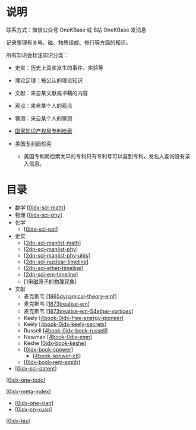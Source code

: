 

# 说明

联系方式：微信公众号 OneKBase 或 B站 OneKBase 发消息

记录整理有关电、磁、物质组成、修行等方面的知识。

所有知识会标注知识分类：
- 史实：历史上真实发生的事件、实验等
- 理论定理：被公认的理论知识
- 文献：来自某文献或书藉的内容
- 观点：来自某个人的观点
- 猜测：来自某个人的猜测

- [国家知识产权局专利检索](https://pss-system.cponline.cnipa.gov.cn/conventionalSearch)
- [美国专利局检索](https://ppubs.uspto.gov/pubwebapp/static/pages/ppubsbasic.html)
  - 美国专利局检索太早的专利只有专利号可以查到专利，发名人查询没有录入信息。


# 目录
- 数学 [[0idx-sci-math]]
- 物理 [[0idx-sci-phy]]
- 化学
  - [[0idx-sci-pet]]
- 史实
  - [[2dn-sci-manlist-math]]
  - [[2dn-sci-manlist-phy]]
  - [[2dn-sci-manlist-phy-uhis]]
  - [[2dn-sci-nuclear-timeline]]
  - [[2dn-sci-ether-timeline]]
  - [[2dn-sci-em-timeline]]
  - [[1电磁原子的物理现象]]
- 文献 
  - 麦克斯韦 [[1865dynamical-theory-emf]]
  - 麦克斯韦 [[1873treatise-em]]
  - 麦克斯韦 [[1873treatise-em-54ether-vortices]]
  - Keely [[4book-0idx-free-energy-pioneer]]
  - Keely [[4book-0idx-keely-secrets]]
  - Russell [[4book-0idx-book-russell]]
  - Newman [[4book-0dix-emn]]
  - Keshe [[0idx-book-keshe]]
  - [[0idx-book-spower]]
    - [[4book-spower-c8]]
  - [[0idx-book-rem-smith]]
- [[0idx-sci-patent]]

[[0idx-one-todo]]

[[0idx-meta-index]]
- [[0idx-one-xian]]
- [[0idx-cn-xuan]]

[[0idx-his]]


[//begin]: # "Autogenerated link references for markdown compatibility"
[0idx-sci-math]: kb-sci-math/0idx-sci-math.md "数学"
[0idx-sci-phy]: kb-sci-physics/0idx-sci-phy.md "物理"
[0idx-sci-pet]: kb-sci-physics/kb-pet/0idx-sci-pet.md "元素周期律"
[2dn-sci-manlist-math]: kb-sci-5w2h/1who/2dn-sci-manlist-math.md "数学正史人物清单"
[2dn-sci-manlist-phy]: kb-sci-5w2h/1who/2dn-sci-manlist-phy.md "物理正史人物清单"
[2dn-sci-manlist-phy-uhis]: kb-sci-5w2h/1who/2dn-sci-manlist-phy-uhis.md "野史史人物清单"
[2dn-sci-nuclear-timeline]: kb-sci-5w2h/2what/2dn-sci-nuclear-timeline.md "核物理重要发现时间线"
[2dn-sci-ether-timeline]: kb-sci-5w2h/2what/2dn-sci-ether-timeline.md "以太物理重要发现时间线"
[2dn-sci-em-timeline]: kb-sci-5w2h/2what/2dn-sci-em-timeline.md "电磁学重要发现时间线"
[1电磁原子的物理现象]: kb-sci-5w2h/2what/1%E7%94%B5%E7%A3%81%E5%8E%9F%E5%AD%90%E7%9A%84%E7%89%A9%E7%90%86%E7%8E%B0%E8%B1%A1.md "1电磁原子的物理现象"
[1865dynamical-theory-emf]: kb-sci-doc/1831maxwell/1865dynamical-theory-emf.md "1865电磁场的动力学理论"
[1873treatise-em]: kb-sci-doc/1831maxwell/1873treatise-em.md "1873电磁通论摘录"
[1873treatise-em-54ether-vortices]: kb-sci-doc/1831maxwell/1873treatise-em-54ether-vortices.md "电磁通论-第54章对光的磁作用-以太旋涡假说"
[4book-0idx-free-energy-pioneer]: kb-sci-doc/1837keely/free-energy-pioneer/4book-0idx-free-energy-pioneer.md "自由能先驱-Keely"
[4book-0idx-keely-secrets]: kb-sci-doc/1837keely/keely-secrets/4book-0idx-keely-secrets.md "从未揭示的宇宙法则：基利的秘密"
[4book-0idx-book-russell]: kb-sci-doc/1871russell/4book-0idx-book-russell.md "Russell文献"
[4book-0dix-emn]: kb-sci-doc/1936newman/1968energy-machine-newman/4book-0dix-emn.md "纽曼的能源机"
[0idx-book-keshe]: kb-sci-doc/1958keshe/0idx-book-keshe.md "keshe科技"
[0idx-book-spower]: kb-sci-doc/1997shapepower/0idx-book-spower.md "形状的力量"
[4book-spower-c8]: kb-sci-doc/1997shapepower/4book-spower-c8.md "第8章核结构-形状力量的基础"
[0idx-book-rem-smith]: kb-sci-doc/2022remsmith/0idx-book-rem-smith.md "共振能量法 唐·史密斯"
[0idx-sci-patent]: kb-sci-patent/0idx-sci-patent.md "专利"
[0idx-one-todo]: todo/0idx-one-todo.md "TODO 待分类资料"
[0idx-meta-index]: kb-meta/0idx-meta-index.md "玄学文化"
[0idx-one-xian]: kb-meta/xian/0idx-one-xian.md "道教修行"
[0idx-cn-xuan]: kb-cn-xuan/0idx-cn-xuan.md "玄学"
[0idx-his]: kb-his/0idx-his.md "历史和数据"
[//end]: # "Autogenerated link references"